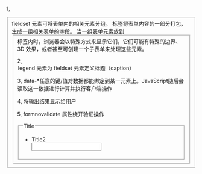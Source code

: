 1, <fieldset> fieldset 元素可将表单内的相关元素分组。
           标签将表单内容的一部分打包，生成一组相关表单的字段。
当一组表单元素放到 <fieldset> 标签内时，浏览器会以特殊方式来显示它们，它们可能有特殊的边界、3D 效果，或者甚至可创建一个子表单来处理这些元素。

2, <legend> legend 元素为 fieldset 元素定义标题（caption）

3, data-*任意的键/值对数据都能绑定到某一元素上。JavaScript随后会读取这一数据进行计算并执行客户端操作

4, <output> 将输出结果显示给用户

5, formnovalidate 属性绕开验证操作

<!DOCTYPE html>
<html lang="ch">
<head>
  <body>
    <fieldset>
      <legend>Title</legend>
        <ul>
          <li>
            <lable>
              <div>Title2<div/>
              <input>
            </lable>
          </li>
        </ul>
    </fieldset>
  </body>
</head>
